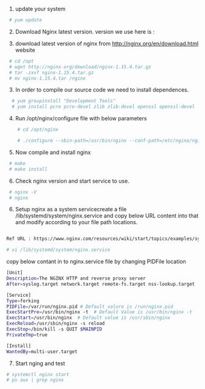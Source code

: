 1. update your system 
```sh 
 # yum update
```

2. Download Nginx latest version. version we use here is : 

2. download latest version of nginx from http://nginx.org/en/download.html website
```sh 
 # cd /opt
 # wget http://nginx.org/download/nginx-1.15.4.tar.gz
 # tar -zxvf nginx-1.15.4.tar.gz
 # mv nginx-1.15.4.tar /nginx 
```
 
3. In order to compile our source code we need to install dependences. 
```sh
  # yum groupinstall "Development Tools"
  # yum install pcre pcre-devel zlib zlib-devel openssl openssl-devel
```

4. Run /opt/nginx/configure file with below parameters 
```sh
	# cd /opt/nginx 

	# ./configure --sbin-path=/usr/bin/nginx --conf-path=/etc/nginx/nginx.conf  --error-log-path=/var/log/nginx/error.log --http-log-path=/var/log/nginx/access.log --with-pcre --pid-path=/var/run/nginx.pid --with_http_ssl_module
```

5. Now compile and install  nginx 
```sh
 # make 
 # make install 
 ```
 
6. Check nginx version and start service to use. 
```sh 
 # nginx -V
 # nginx 
 ```

6. Setup nginx as a system servicecreate a file /lib/systemd/system/nginx.service and copy below URL content into that and modify according to your file path locations. 
```sh 

Ref URL : https://www.nginx.com/resources/wiki/start/topics/examples/systemd/

# vi /lib/systemd/system/nginx.service
```

copy below contant in to nginx.service file by changing PIDFile location 

```sh 
[Unit]
Description=The NGINX HTTP and reverse proxy server
After=syslog.target network.target remote-fs.target nss-lookup.target

[Service]
Type=forking
PIDFile=/var/run/nginx.pid # Default valure is /run/nginx.pid
ExecStartPre=/usr/bin/nginx -t  # Default Value is /usr/bin/nginx -t
ExecStart=/usr/bin/nginx  # Default value is /usr/sbin/nginx 
ExecReload=/usr/sbin/nginx -s reload
ExecStop=/bin/kill -s QUIT $MAINPID
PrivateTmp=true

[Install]
WantedBy=multi-user.target
```
 7. Start nging and test 
 ```sh 
 # systemctl nginx start
 # ps aux | grep nginx
 ```
